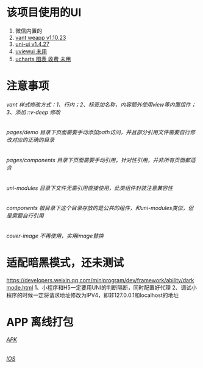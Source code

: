 # 该项目使用的UI
1. 微信内置的
2. [vant weapp v1.10.23](https://github.com/youzan/vant-weapp)
3. [uni-ui v1.4.27](https://github.com/dcloudio/uni-ui)
4. [uviewui 未用](https://uviewui.com/)
5. [ucharts 图表 收费 未用](https://www.ucharts.cn/v2/#/)

# 注意事项
###### vant 样式修改方式：1、行内；2、标签加名称，内容额外使用view等内置组件；3、添加 ::v-deep 修改
###### pages/demo 目录下页面需要手动添加path访问，并且部分引用文件需要自行修改对应的正确的目录
###### pages/components 目录下页面需要手动引用，针对性引用，并非所有页面都适合
###### uni-modules 目录下文件无需引用直接使用，此类组件封装注意兼容性
###### components 根目录下这个目录存放的是公共的组件，和uni-modules类似，但是需要自行引用
###### cover-image 不再使用，实用image替换

# 适配暗黑模式，还未测试
https://developers.weixin.qq.com/miniprogram/dev/framework/ability/darkmode.html
1、小程序和H5一定要用UNI的判断隔断，同时配置好代理
2、调试小程序的时候一定将请求地址修改为IPV4，即非127.0.0.1和localhost的地址

# APP 离线打包
###### [APK](https://nativesupport.dcloud.net.cn/AppDocs/download/android.html)
###### [IOS](https://nativesupport.dcloud.net.cn/AppDocs/download/ios.html)
